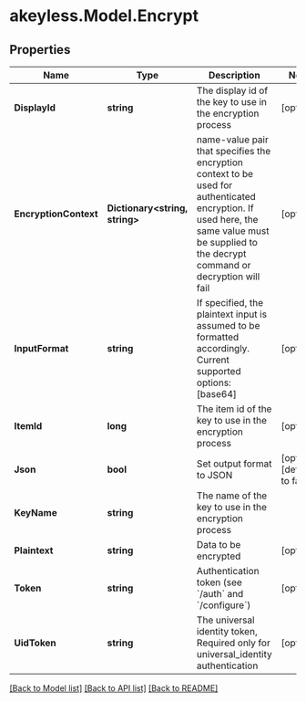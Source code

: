 # akeyless.Model.Encrypt

## Properties

Name | Type | Description | Notes
------------ | ------------- | ------------- | -------------
**DisplayId** | **string** | The display id of the key to use in the encryption process | [optional] 
**EncryptionContext** | **Dictionary&lt;string, string&gt;** | name-value pair that specifies the encryption context to be used for authenticated encryption. If used here, the same value must be supplied to the decrypt command or decryption will fail | [optional] 
**InputFormat** | **string** | If specified, the plaintext input is assumed to be formatted accordingly. Current supported options: [base64] | [optional] 
**ItemId** | **long** | The item id of the key to use in the encryption process | [optional] 
**Json** | **bool** | Set output format to JSON | [optional] [default to false]
**KeyName** | **string** | The name of the key to use in the encryption process | 
**Plaintext** | **string** | Data to be encrypted | [optional] 
**Token** | **string** | Authentication token (see &#x60;/auth&#x60; and &#x60;/configure&#x60;) | [optional] 
**UidToken** | **string** | The universal identity token, Required only for universal_identity authentication | [optional] 

[[Back to Model list]](../README.md#documentation-for-models) [[Back to API list]](../README.md#documentation-for-api-endpoints) [[Back to README]](../README.md)

